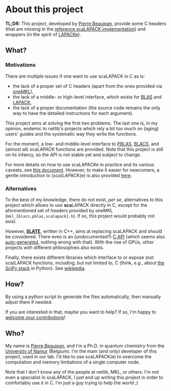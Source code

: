 # About this project

**TL;DR:** This project, developed by [Pierre Beaujean](https://pierrebeaujean.net/), provide some C headers (that are missing in the [reference scaLAPACK implementation](https://www.netlib.org/scalapack/)) and wrappers (in the spirit of [LAPACKe](https://netlib.org/lapack/lapacke.html)).

## What?

### Motivations

There are multiple issues if one want to use scaLAPACK in C as is:

+ the lack of a proper set of C headers (apart from the ones provided via [oneMKL](https://www.intel.com/content/www/us/en/developer/tools/oneapi/onemkl.html)), 
+ the lack of a middle- or high-level interface, which exists for [BLAS](https://github.com/OpenMathLib/OpenBLAS) and [LAPACK](https://netlib.org/lapack/lapacke.html),
+ the lack of a proper documentation (the source code remains the only way to have the detailed instructions for each argument).

This project aims at solving the first two problems.
The last one is, in my opinion, endemic to netlib's projects which rely a bit too much on (aging) users' guides and the systematic way they write the functions.

For the moment, a low- and middle-level interface to  [PBLAS](https://netlib.org/scalapack/pblas_qref.html), [BLACS](https://netlib.org/blacs/), and (almost all) scaLAPACK functions are provided. 
Note that this project is still on its infancy, so the API is not stable yet and subject to change.

For more details on how to use scaLAPACKe in practice and its various caveats, see [this document](dev/quickstart.md).
However, to make it easier for newcomers, a gentle introduction to (sca)LAPACK(e) is also provided [here](dev/tutorial.md).

### Alternatives

To the best of my knowledge, there do not exist, *per se*, alternatives to this project which allows to use **sca**LAPACK directly in C, except for the aformentioned set of headers provided by oneMKL (`mkl_{blacs,pblas,scalapack}.h`).
If so, this project would probably not exist.

However, **[SLATE](https://github.com/icl-utk-edu/slate/)**, written in C++, aims at replacing scaLAPACK and should be considered.
There even is an (undocumented?) [C API](https://bitbucket.org/icl/slate-tutorial/src/master/c_api/) (which seems also [auto-generated](https://github.com/icl-utk-edu/slate/blob/master/src/c_api/wrappers.cc), nothing wrong with that).
With the rise of GPUs, other projects with different philosophies also exists.

Finally, there exists different libraries which interface to or expose (not sca)LAPACK functions, including, but not limited to, C (think, *e.g.*, about [the SciPy stack](https://scipy.org/) in Python).
See [wikipedia](https://en.wikipedia.org/wiki/LAPACK).

## How?

By using a python script to generate the files automatically, then manually adjust them if needed.

If you are interested in that, maybe you want to help? If so, I'm happy to [welcome your contributions](contrib/CONTRIBUTING.md)!


## Who?

My name is [Pierre Beaujean](https://pierrebeaujean.net), and I'm a Ph.D. in quantum chemistry from the [University of Namur](https://unamur.be) (Belgium).
I'm the main (and only) developer of this project, used in our lab.
I'd like to use scaLAPACK(e) to overcome the computation and memory limitations of a single computer node.

Note that I don't know any of the people at netlib, MKL, or others.
I'm not even a specialist in scaLAPACK, I just end up writing this project in order to comfortably use it in C.
I'm just a guy trying to help the world ;)